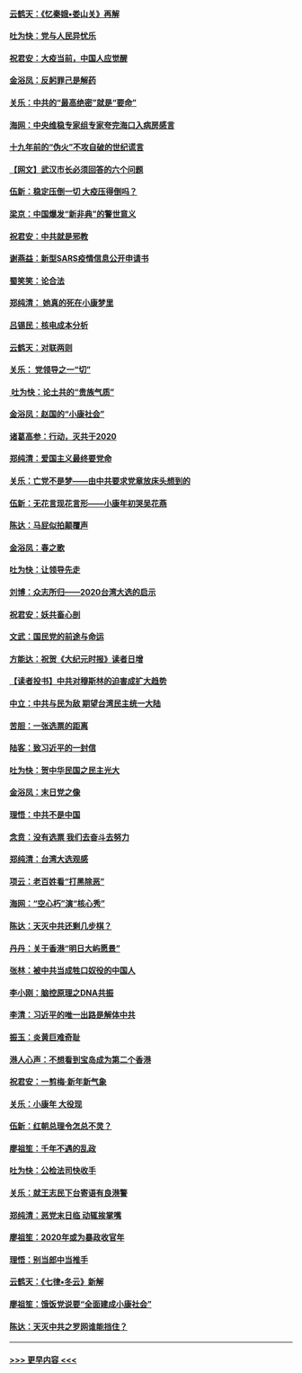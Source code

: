 #### [云鹤天：《忆秦娥▪娄山关》再解](../pages/nsc993/n11824682.md?t=01280155) 
#### [吐为快：党与人民异忧乐](../pages/nsc993/n11824660.md?t=01280155) 
#### [祝君安：大疫当前，中国人应觉醒](../pages/nsc993/n11821946.md?t=01280155) 
#### [金浴凤：反躬罪己是解药](../pages/nsc993/n11820280.md?t=01280155) 
#### [关乐：中共的“最高绝密”就是“要命”](../pages/nsc993/n11816946.md?t=01280155) 
#### [海网：中央维稳专家组专家夸完海口入病房感言](../pages/nsc993/n11815138.md?t=01280155) 
#### [十九年前的“伪火”不攻自破的世纪谎言](../pages/nsc993/n11813238.md?t=01280155) 
#### [【网文】武汉市长必须回答的六个问题](../pages/nsc993/n11813848.md?t=01280155) 
#### [伍新：稳定压倒一切 大疫压得倒吗？](../pages/nsc993/n11812634.md?t=01280155) 
#### [梁京：中国爆发“新非典”的警世意义](../pages/nsc993/n11812554.md?t=01280155) 
#### [祝君安：中共就是邪教](../pages/nsc993/n11812431.md?t=01280155) 
#### [谢燕益：新型SARS疫情信息公开申请书](../pages/nsc993/n11808840.md?t=01280155) 
#### [蜀笑笑：论合法](../pages/nsc993/n11808064.md?t=01280155) 
#### [郑纯清： 她真的死在小康梦里](../pages/nsc993/n11806623.md?t=01280155) 
#### [吕锡民：核电成本分析](../pages/nsc993/n11806284.md?t=01280155) 
#### [云鹤天：对联两则](../pages/nsc993/n11805957.md?t=01280155) 
#### [关乐： 党领导之一“切”](../pages/nsc993/n11804505.md?t=01280155) 
#### [ 吐为快：论土共的“贵族气质”](../pages/nsc993/n11804490.md?t=01280155) 
#### [金浴凤：赵国的“小康社会”](../pages/nsc993/n11804452.md?t=01280155) 
#### [诸葛高参：行动，灭共于2020](../pages/nsc993/n11804120.md?t=01280155) 
#### [郑纯清：爱国主义最终要党命](../pages/nsc993/n11802197.md?t=01280155) 
#### [关乐：亡党不是梦——由中共要求党章放床头想到的](../pages/nsc993/n11802156.md?t=01280155) 
#### [伍新：无花言现花言形——小康年初哭吴花燕](../pages/nsc993/n11800044.md?t=01280155) 
#### [陈达：马屁似拍颠覆声](../pages/nsc993/n11800010.md?t=01280155) 
#### [金浴凤：春之歌](../pages/nsc993/n11797687.md?t=01280155) 
#### [吐为快：让领导先走](../pages/nsc993/n11797512.md?t=01280155) 
#### [刘博：众志所归——2020台湾大选的启示](../pages/nsc993/n11796878.md?t=01280155) 
#### [祝君安：妖共畜心剖](../pages/nsc993/n11794273.md?t=01280155) 
#### [文武：国民党的前途与命运](../pages/nsc993/n11794198.md?t=01280155) 
#### [方能达：祝贺《大纪元时报》读者日增](../pages/nsc993/n11793807.md?t=01280155) 
#### [【读者投书】中共对穆斯林的迫害成扩大趋势](../pages/nsc993/n11791371.md?t=01280155) 
#### [中立：中共与民为敌 期望台湾民主统一大陆](../pages/nsc993/n11790392.md?t=01280155) 
#### [苦胆：一张选票的距离](../pages/nsc993/n11788914.md?t=01280155) 
#### [陆客：致习近平的一封信](../pages/nsc993/n11788867.md?t=01280155) 
#### [吐为快：贺中华民国之民主光大](../pages/nsc993/n11788618.md?t=01280155) 
#### [金浴凤：末日党之像](../pages/nsc993/n11787475.md?t=01280155) 
#### [理悟：中共不是中国](../pages/nsc993/n11787463.md?t=01280155) 
#### [念贲：没有选票  我们去奋斗去努力](../pages/nsc993/n11787398.md?t=01280155) 
#### [郑纯清：台湾大选观感](../pages/nsc993/n11786210.md?t=01280155) 
#### [项云：老百姓看“打黑除恶”](../pages/nsc993/n11785398.md?t=01280155) 
#### [海网：“空心朽”演“核心秀”](../pages/nsc993/n11783874.md?t=01280155) 
#### [陈达：天灭中共还剩几步棋？](../pages/nsc993/n11783719.md?t=01280155) 
#### [丹丹：关于香港“明日大屿愿景”](../pages/nsc993/n11783273.md?t=01280155) 
#### [张林：被中共当成牲口奴役的中国人](../pages/nsc993/n11782397.md?t=01280155) 
#### [李小刚：脑控原理之DNA共振](../pages/nsc993/n11780962.md?t=01280155) 
#### [李清：习近平的唯一出路是解体中共](../pages/nsc993/n11780866.md?t=01280155) 
#### [振玉：炎黄巨难奇耻](../pages/nsc993/n11779632.md?t=01280155) 
#### [港人心声：不想看到宝岛成为第二个香港](../pages/nsc993/n11778817.md?t=01280155) 
#### [祝君安：一剪梅‧新年新气象](../pages/nsc993/n11776340.md?t=01280155) 
#### [关乐：小康年 大役现](../pages/nsc993/n11774213.md?t=01280155) 
#### [伍新：红朝总理令怎总不灵？](../pages/nsc993/n11770813.md?t=01280155) 
#### [廖祖笙：千年不遇的乱政](../pages/nsc993/n11770373.md?t=01280155) 
#### [吐为快：公检法司快收手](../pages/nsc993/n11770359.md?t=01280155) 
#### [关乐：就王志民下台寄语有良港警](../pages/nsc993/n11769903.md?t=01280155) 
#### [郑纯清：恶党末日临 动辄挨掌嘴](../pages/nsc993/n11769356.md?t=01280155) 
#### [廖祖笙：2020年或为暴政收官年](../pages/nsc993/n11768216.md?t=01280155) 
#### [理悟：别当郎中当推手](../pages/nsc993/n11768243.md?t=01280155) 
#### [云鹤天：《七律▪冬云》新解](../pages/nsc993/n11768204.md?t=01280155) 
#### [廖祖笙：饿饭党说要“全面建成小康社会”](../pages/nsc993/n11767482.md?t=01280155) 
#### [陈达：天灭中共之罗网谁能挡住？](../pages/nsc993/n11767465.md?t=01280155) 

----
#### [ >>> 更早内容 <<< ](../indexes/nsc993-earlier.md)
